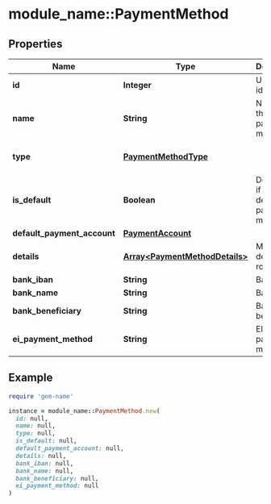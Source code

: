 # module_name::PaymentMethod

## Properties

| Name | Type | Description | Notes |
| ---- | ---- | ----------- | ----- |
| **id** | **Integer** | Unique identifier | [optional] |
| **name** | **String** | Name of the payment method |  |
| **type** | [**PaymentMethodType**](PaymentMethodType.md) |  | [optional][default to &#39;standard&#39;] |
| **is_default** | **Boolean** | Determines if this is the default payment method. | [optional] |
| **default_payment_account** | [**PaymentAccount**](PaymentAccount.md) |  | [optional] |
| **details** | [**Array&lt;PaymentMethodDetails&gt;**](PaymentMethodDetails.md) | Method details rows | [optional] |
| **bank_iban** | **String** | Bank iban | [optional] |
| **bank_name** | **String** | Bank name | [optional] |
| **bank_beneficiary** | **String** | Bank beneficiary | [optional] |
| **ei_payment_method** | **String** | EInvoice payment method | [optional] |

## Example

```ruby
require 'gem-name'

instance = module_name::PaymentMethod.new(
  id: null,
  name: null,
  type: null,
  is_default: null,
  default_payment_account: null,
  details: null,
  bank_iban: null,
  bank_name: null,
  bank_beneficiary: null,
  ei_payment_method: null
)
```

